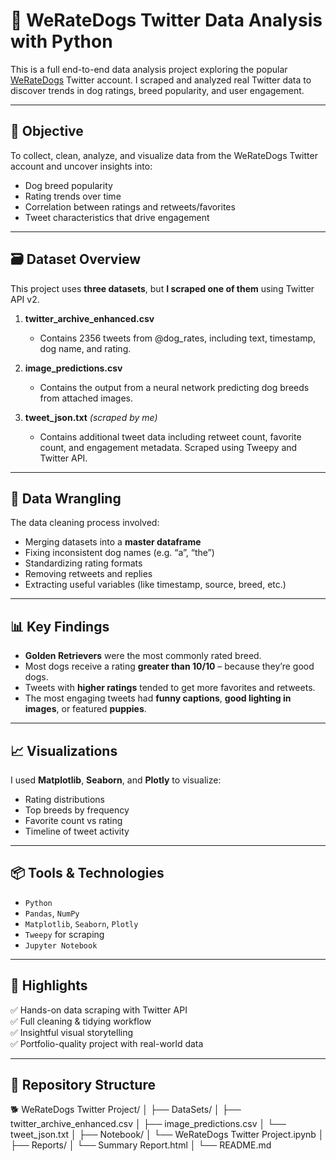 # 🐶 WeRateDogs Twitter Data Analysis with Python

This is a full end-to-end data analysis project exploring the popular [WeRateDogs](https://twitter.com/dog_rates) Twitter account. I scraped and analyzed real Twitter data to discover trends in dog ratings, breed popularity, and user engagement.

---

## 📌 Objective

To collect, clean, analyze, and visualize data from the WeRateDogs Twitter account and uncover insights into:
- Dog breed popularity
- Rating trends over time
- Correlation between ratings and retweets/favorites
- Tweet characteristics that drive engagement

---

## 🗃️ Dataset Overview

This project uses **three datasets**, but **I scraped one of them** using Twitter API v2.

1. **twitter_archive_enhanced.csv**  
   - Contains 2356 tweets from @dog_rates, including text, timestamp, dog name, and rating.

2. **image_predictions.csv**  
   - Contains the output from a neural network predicting dog breeds from attached images.

3. **tweet_json.txt** *(scraped by me)*  
   - Contains additional tweet data including retweet count, favorite count, and engagement metadata. Scraped using Tweepy and Twitter API.

---

## 🧹 Data Wrangling

The data cleaning process involved:
- Merging datasets into a **master dataframe**
- Fixing inconsistent dog names (e.g. “a”, “the”)
- Standardizing rating formats
- Removing retweets and replies
- Extracting useful variables (like timestamp, source, breed, etc.)

---

## 📊 Key Findings

- **Golden Retrievers** were the most commonly rated breed.
- Most dogs receive a rating **greater than 10/10** – because they’re good dogs.
- Tweets with **higher ratings** tended to get more favorites and retweets.
- The most engaging tweets had **funny captions**, **good lighting in images**, or featured **puppies**.

---

## 📈 Visualizations

I used **Matplotlib**, **Seaborn**, and **Plotly** to visualize:
- Rating distributions
- Top breeds by frequency
- Favorite count vs rating
- Timeline of tweet activity

---

## 📦 Tools & Technologies

- `Python`
- `Pandas`, `NumPy`
- `Matplotlib`, `Seaborn`, `Plotly`
- `Tweepy` for scraping
- `Jupyter Notebook`

---

## 🚀 Highlights

✅ Hands-on data scraping with Twitter API  
✅ Full cleaning & tidying workflow  
✅ Insightful visual storytelling  
✅ Portfolio-quality project with real-world data  

---

## 📁 Repository Structure

🐕 WeRateDogs Twitter Project/
│
├── DataSets/
│ ├── twitter_archive_enhanced.csv
│ ├── image_predictions.csv
│ └── tweet_json.txt
│
├── Notebook/
│ └── WeRateDogs Twitter Project.ipynb
│
├── Reports/
│ └── Summary Report.html
│
└── README.md